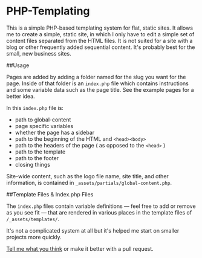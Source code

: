 # PHP-Templating

This is a simple PHP-based templating system for flat, static sites. It allows me to create a simple, static site, in which I only have to edit a simple set of content files separated from the HTML files. It is not suited for a site with a blog or other frequently added sequential content. It's probably best for the small, new business sites.

##Usage

Pages are added by adding a folder named for the slug you want for the page. Inside of that folder is an `index.php` file which contains instructions and some variable data such as the page title. See the example pages for a better idea.

In this `index.php` file is:

- path to global-content
- page specific variables
- whether the page has a sidebar
- path to the beginning of the HTML and `<head><body>`
- path to the headers of the page ( as opposed to the `<head>` )
- path to the template
- path to the footer
- closing things

Site-wide content, such as the logo file name, site title, and other information, is contained in `_assets/partials/global-content.php`.

##Template Files & Index.php Files

The `index.php` files contain variable definitions — feel free to add or remove as you see fit — that are rendered in various places in the template files of `/_assets/templates/`.

It's not a complicated system at all but it's helped me start on smaller projects more quickly.

<a href="https://twitter.com/isralduke" target="_blank">Tell me what you think</a> or make it better with a pull request.</a>
